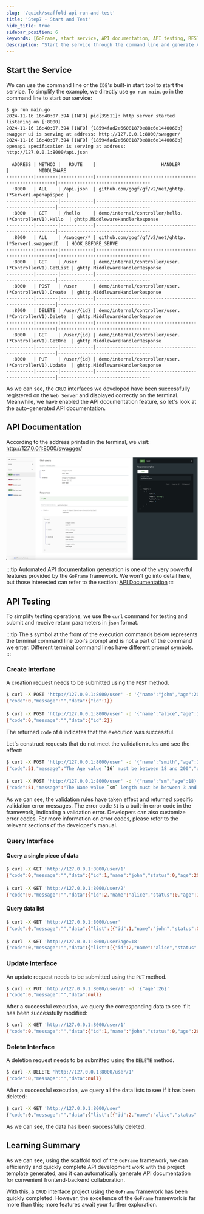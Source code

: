 ```yaml
---
slug: '/quick/scaffold-api-run-and-test'
title: 'Step7 - Start and Test'
hide_title: true
sidebar_position: 6
keywords: [GoFrame, start service, API documentation, API testing, RESTful API, CRUD, API validation, data query, data modification, data deletion]
description: "Start the service through the command line and generate API documentation using Swagger. Supports RESTful API interfaces for creating users, querying user information, modifying user data, and deleting users. Also supports API testing using the curl command, providing detailed validation rules and error codes to ensure data accuracy and reliability."
---
```


## Start the Service

We can use the command line or the `IDE`'s built-in start tool to start the service. To simplify the example, we directly use `go run main.go` in the command line to start our service:

```text
$ go run main.go
2024-11-16 16:40:07.394 [INFO] pid[39511]: http server started listening on [:8000]
2024-11-16 16:40:07.394 [INFO] {18594fad2e66081870e88c6e1440060b} swagger ui is serving at address: http://127.0.0.1:8000/swagger/
2024-11-16 16:40:07.394 [INFO] {18594fad2e66081870e88c6e1440060b} openapi specification is serving at address: http://127.0.0.1:8000/api.json

  ADDRESS | METHOD |   ROUTE    |                        HANDLER                        |           MIDDLEWARE             
----------|--------|------------|-------------------------------------------------------|----------------------------------
  :8000   | ALL    | /api.json  | github.com/gogf/gf/v2/net/ghttp.(*Server).openapiSpec |                                  
----------|--------|------------|-------------------------------------------------------|----------------------------------
  :8000   | GET    | /hello     | demo/internal/controller/hello.(*ControllerV1).Hello  | ghttp.MiddlewareHandlerResponse  
----------|--------|------------|-------------------------------------------------------|----------------------------------
  :8000   | ALL    | /swagger/* | github.com/gogf/gf/v2/net/ghttp.(*Server).swaggerUI   | HOOK_BEFORE_SERVE                
----------|--------|------------|-------------------------------------------------------|----------------------------------
  :8000   | GET    | /user      | demo/internal/controller/user.(*ControllerV1).GetList | ghttp.MiddlewareHandlerResponse  
----------|--------|------------|-------------------------------------------------------|----------------------------------
  :8000   | POST   | /user      | demo/internal/controller/user.(*ControllerV1).Create  | ghttp.MiddlewareHandlerResponse  
----------|--------|------------|-------------------------------------------------------|----------------------------------
  :8000   | DELETE | /user/{id} | demo/internal/controller/user.(*ControllerV1).Delete  | ghttp.MiddlewareHandlerResponse  
----------|--------|------------|-------------------------------------------------------|----------------------------------
  :8000   | GET    | /user/{id} | demo/internal/controller/user.(*ControllerV1).GetOne  | ghttp.MiddlewareHandlerResponse  
----------|--------|------------|-------------------------------------------------------|----------------------------------
  :8000   | PUT    | /user/{id} | demo/internal/controller/user.(*ControllerV1).Update  | ghttp.MiddlewareHandlerResponse  
----------|--------|------------|-------------------------------------------------------|----------------------------------
```

As we can see, the `CRUD` interfaces we developed have been successfully registered on the `Web Server` and displayed correctly on the terminal. Meanwhile, we have enabled the API documentation feature, so let's look at the auto-generated API documentation.

## API Documentation

According to the address printed in the terminal, we visit: http://127.0.0.1:8000/swagger/

![goframe api swagger](QQ_1731747246720.png)

:::tip
Automated API documentation generation is one of the very powerful features provided by the `GoFrame` framework. We won't go into detail here, but those interested can refer to the section: [API Documentation](../../../docs/WEB服务开发/接口文档/接口文档.md)
:::

## API Testing

To simplify testing operations, we use the `curl` command for testing and submit and receive return parameters in `json` format.

:::tip
The `$` symbol at the front of the execution commands below represents the terminal command line tool's prompt and is not a part of the command we enter. Different terminal command lines have different prompt symbols.
:::

### Create Interface

A creation request needs to be submitted using the `POST` method.

```bash
$ curl -X POST 'http://127.0.0.1:8000/user' -d '{"name":"john","age":20}'
{"code":0,"message":"","data":{"id":1}}

$ curl -X POST 'http://127.0.0.1:8000/user' -d '{"name":"alice","age":18}'
{"code":0,"message":"","data":{"id":2}}
```
The returned `code` of `0` indicates that the execution was successful.

Let's construct requests that do not meet the validation rules and see the effect:

```bash
$ curl -X POST 'http://127.0.0.1:8000/user' -d '{"name":"smith","age":16}'
{"code":51,"message":"The Age value `16` must be between 18 and 200","data":null}

$ curl -X POST 'http://127.0.0.1:8000/user' -d '{"name":"sm","age":18}'
{"code":51,"message":"The Name value `sm` length must be between 3 and 10","data":null}
```

As we can see, the validation rules have taken effect and returned specific validation error messages. The error code `51` is a built-in error code in the framework, indicating a validation error. Developers can also customize error codes. For more information on error codes, please refer to the relevant sections of the developer's manual.

### Query Interface

#### Query a single piece of data
```bash
$ curl -X GET 'http://127.0.0.1:8000/user/1'
{"code":0,"message":"","data":{"id":1,"name":"john","status":0,"age":20}}

$ curl -X GET 'http://127.0.0.1:8000/user/2'
{"code":0,"message":"","data":{"id":2,"name":"alice","status":0,"age":18}}
```

#### Query data list

```bash
$ curl -X GET 'http://127.0.0.1:8000/user'
{"code":0,"message":"","data":{"list":[{"id":1,"name":"john","status":0,"age":20},{"id":2,"name":"alice","status":0,"age":18}]}}

$ curl -X GET 'http://127.0.0.1:8000/user?age=18'
{"code":0,"message":"","data":{"list":[{"id":2,"name":"alice","status":0,"age":18}]}}
```

### Update Interface

An update request needs to be submitted using the `PUT` method.

```bash
$ curl -X PUT 'http://127.0.0.1:8000/user/1' -d '{"age":26}'
{"code":0,"message":"","data":null}
```

After a successful execution, we query the corresponding data to see if it has been successfully modified:

```bash
$ curl -X GET 'http://127.0.0.1:8000/user/1'
{"code":0,"message":"","data":{"id":1,"name":"john","status":0,"age":26}}
```

### Delete Interface

A deletion request needs to be submitted using the `DELETE` method.

```bash
$ curl -X DELETE 'http://127.0.0.1:8000/user/1'
{"code":0,"message":"","data":null}
```

After a successful execution, we query all the data lists to see if it has been deleted:

```bash
$ curl -X GET 'http://127.0.0.1:8000/user'
{"code":0,"message":"","data":{"list":[{"id":2,"name":"alice","status":0,"age":18}]}}
```

As we can see, the data has been successfully deleted.

## Learning Summary

As we can see, using the scaffold tool of the `GoFrame` framework, we can efficiently and quickly complete API development work with the project template generated, and it can automatically generate API documentation for convenient frontend-backend collaboration.

With this, a `CRUD` interface project using the `GoFrame` framework has been quickly completed. However, the excellence of the `GoFrame` framework is far more than this; more features await your further exploration.